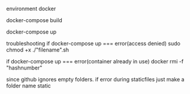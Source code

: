 environment docker

docker-compose build

docker-compose up

troubleshooting
if docker-compose up === error(access denied)
sudo chmod +x ./"filename".sh

if docker-compose up === error(container already in use)
docker rmi -f "hashnumber"

since github ignores empty folders.
if error during staticfiles just make a folder name static
